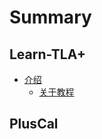 # Summary

## Learn-TLA+

* [介绍](introduce/introducetion.md)
    * [关于教程](introduce/about-this-guide.md)

## PlusCal

